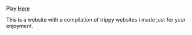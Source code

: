 Play [Here](https://chunkymonkey00.github.io/daTrip/)

This is a website with a compilation of trippy websites i made just for your enjoyment.
